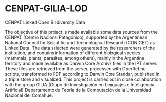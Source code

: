 # CENPAT-GILIA-LOD
CENPAT Linked Open Biodiversity Data

The objective of this project is made available some data sources from the CENPAT (Centro Nacional Patagónico), supported by the Argentinean National Council for Scientific and Technological Research (CONICET) as Linked Data. 
The data selected were generated by the researchers of the institution, and contains information of different biological species (mammals, plants, parasites, among others), mainly in the Argentine territory and made available as Darwin Core Archive files in the IPT server. These files are retrieved from the server, processed with OperRefine scripts, transformed to RDF according to Darwin Core Standar, published in a triple store and visualized.
This project is carried out in close collaboration with the group GILIA (Grupo de Investigación en Lenguajes e Inteligencia Artificial) Departamento de Teoría de la Computación de la Universidad Nacional del Comahue.
